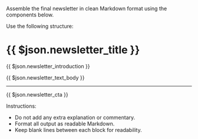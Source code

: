 Assemble the final newsletter in clean Markdown format using the components below.

Use the following structure:

# {{ $json.newsletter_title }}

{{ $json.newsletter_introduction }}

{{ $json.newsletter_text_body }}

---

{{ $json.newsletter_cta }}

Instructions:
- Do not add any extra explanation or commentary.
- Format all output as readable Markdown.
- Keep blank lines between each block for readability.
